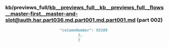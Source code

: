 ### kb/previews_full/kb__previews_full__kb__previews_full__flows__master-first__master-and-slot@auth.har.part036.md.part001.md.part001.md (part 002)

```md
                        "columnNumber": 93108
                                },
                                {
           
```

```
